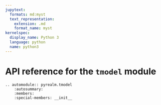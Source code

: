 ```yaml
---
jupytext:
  formats: md:myst
  text_representation:
    extension: .md
    format_name: myst
kernelspec:
  display_name: Python 3
  language: python
  name: python3
---
```


# API reference for the `tmodel` module

```{eval-rst}
.. automodule:: pyrealm.tmodel
    :autosummary:
    :members:
    :special-members: __init__

```
